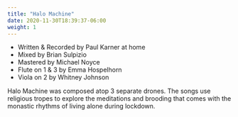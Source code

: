```yaml
---
title: "Halo Machine"
date: 2020-11-30T18:39:37-06:00
weight: 1
---
```

- Written & Recorded by Paul Karner at home
- Mixed by Brian Sulpizio
- Mastered by Michael Noyce
- Flute on 1 & 3 by Emma Hospelhorn
- Viola on 2 by Whitney Johnson

Halo Machine was composed atop 3 separate drones. The songs use religious tropes to explore the meditations and brooding that comes with the monastic rhythms of living alone during lockdown.

